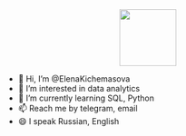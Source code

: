 <div id="header" align="center">
  <img src="https://media.giphy.com/media/technology-earth-communications-U4FkC2VqpeNRHjTDQ5" width="100"/>
</div>


- 👋 Hi, I’m @ElenaKichemasova
- 👀 I’m interested in data analytics
- 🌱 I’m currently learning SQL, Python
- 📫 Reach me by telegram, email
- 😄 I speak Russian, English
  

<!---
ElenaKichemasova/ElenaKichemasova is a ✨ special ✨ repository because its `README.md` (this file) appears on your GitHub profile.
You can click the Preview link to take a look at your changes.
--->
